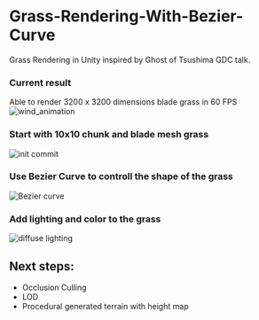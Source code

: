 # Grass-Rendering-With-Bezier-Curve
Grass Rendering in Unity inspired by Ghost of Tsushima GDC talk.

### Current result
Able to render 3200 x 3200 dimensions blade grass in 60 FPS
![wind_animation](https://github.com/harlan0103/Grass-Rendering-With-Bezier-Curve/blob/main/Outputs/wind_animation.gif)

### Start with 10x10 chunk and blade mesh grass
![init commit](https://github.com/harlan0103/Grass-Rendering-With-Bezier-Curve/blob/main/Outputs/blade_grass_generation_00.png)

### Use Bezier Curve to controll the shape of the grass
![Bezier curve](https://github.com/harlan0103/Grass-Rendering-With-Bezier-Curve/blob/main/Outputs/blade_grass_rendering_02.png)

### Add lighting and color to the grass
![diffuse lighting](https://github.com/harlan0103/Grass-Rendering-With-Bezier-Curve/blob/main/Outputs/blade_grass_rendering_04.png)

## Next steps:
+ Occlusion Culling
+ LOD
+ Procedural generated terrain with height map
